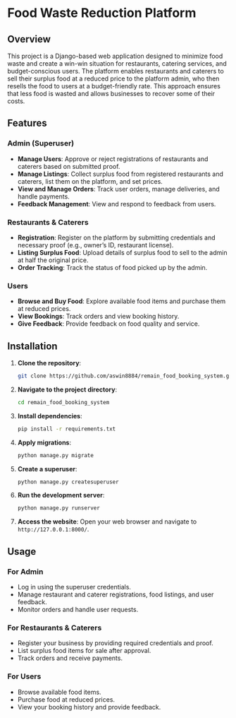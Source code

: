 ﻿
# Food Waste Reduction Platform

## Overview

This project is a Django-based web application designed to minimize food waste and create a win-win situation for restaurants, catering services, and budget-conscious users. The platform enables restaurants and caterers to sell their surplus food at a reduced price to the platform admin, who then resells the food to users at a budget-friendly rate. This approach ensures that less food is wasted and allows businesses to recover some of their costs.

## Features

### Admin (Superuser)
- **Manage Users**: Approve or reject registrations of restaurants and caterers based on submitted proof.
- **Manage Listings**: Collect surplus food from registered restaurants and caterers, list them on the platform,  and set prices.
- **View and Manage Orders**: Track user orders, manage deliveries, and handle payments.
- **Feedback Management**: View and respond to feedback from users.

### Restaurants & Caterers
- **Registration**: Register on the platform by submitting credentials and necessary proof (e.g., owner’s ID, restaurant license).
- **Listing Surplus Food**: Upload details of surplus food to sell to the admin at half the original price.
- **Order Tracking**: Track the status of food picked up by the admin.

### Users
- **Browse and Buy Food**: Explore available food items and purchase them at reduced prices.
- **View Bookings**: Track orders and view booking history.
- **Give Feedback**: Provide feedback on food quality and service.

## Installation

1. **Clone the repository**:
   ```bash
   git clone https://github.com/aswin8884/remain_food_booking_system.git
   ```

2. **Navigate to the project directory**:
   ```bash
   cd remain_food_booking_system
   ```

3. **Install dependencies**:
   ```bash
   pip install -r requirements.txt
   ```

4. **Apply migrations**:
   ```bash
   python manage.py migrate
   ```

5. **Create a superuser**:
   ```bash
   python manage.py createsuperuser
   ```

6. **Run the development server**:
   ```bash
   python manage.py runserver
   ```

7. **Access the website**:
   Open your web browser and navigate to `http://127.0.0.1:8000/`.

## Usage

### For Admin
- Log in using the superuser credentials.
- Manage restaurant and caterer registrations, food listings, and user feedback.
- Monitor orders and handle user requests.

### For Restaurants & Caterers
- Register your business by providing required credentials and proof.
- List surplus food items for sale after approval.
- Track orders and receive payments.

### For Users
- Browse available food items.
- Purchase food at reduced prices.
- View your booking history and provide feedback.



